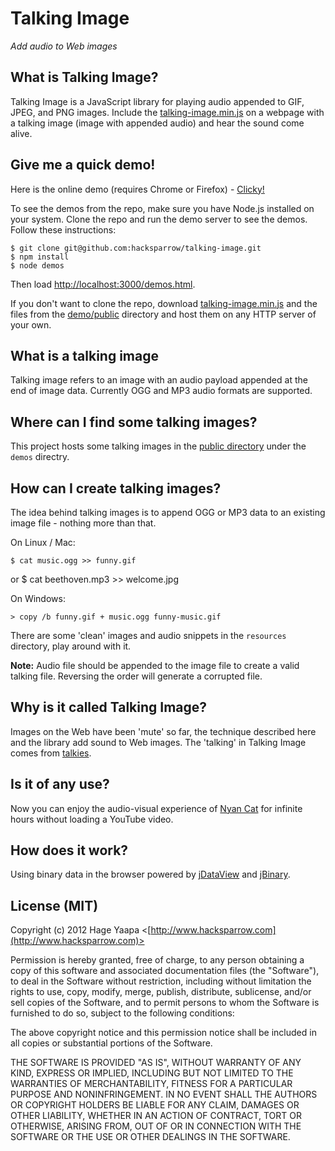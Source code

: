 Talking Image
=============

*Add audio to Web images*

## What is Talking Image?

Talking Image is a JavaScript library for playing audio appended to GIF, JPEG, and PNG images. Include the [talking-image.min.js](https://raw.github.com/hacksparrow/talking-image/master/build/talking-image.min.js) on a webpage with a talking image (image with appended audio) and hear the sound come alive.

## Give me a quick demo!

Here is the online demo (requires Chrome or Firefox) - [Clicky!](http://talkingimage.neocities.org/)

To see the demos from the repo, make sure you have Node.js installed on your system. Clone the repo and run the demo server to see the demos. Follow these instructions:

    $ git clone git@github.com:hacksparrow/talking-image.git  
    $ npm install  
    $ node demos

Then load [http://localhost:3000/demos.html](http://localhost:3000/demos.html).

If you don't want to clone the repo, download [talking-image.min.js](https://raw.github.com/hacksparrow/talking-image/master/build/talking-image.min.js) and the files from the [demo/public](https://github.com/hacksparrow/talking-image/tree/master/demos/public) directory and host them on any HTTP server of your own.

## What is a talking image

Talking image refers to an image with an audio payload appended at the end of image data. Currently OGG and MP3 audio formats are supported.

## Where can I find some talking images?

This project hosts some talking images in the [public directory](https://github.com/hacksparrow/talking-image/tree/master/demos/public) under the `demos` directry.

## How can I create talking images?

The idea behind talking images is to append OGG or MP3 data to an existing image file - nothing more than that.

On Linux / Mac:

    $ cat music.ogg >> funny.gif
or
    $ cat beethoven.mp3 >> welcome.jpg

On Windows:

    > copy /b funny.gif + music.ogg funny-music.gif

There are some 'clean' images and audio snippets in the `resources` directory, play around with it.

**Note:** Audio file should be appended to the image file to create a valid talking file. Reversing the order will generate a corrupted file.

## Why is it called Talking Image?

Images on the Web have been 'mute' so far, the technique described here and the library add sound to Web images. The 'talking' in Talking Image comes from [talkies](http://en.wikipedia.org/wiki/Sound_film).

## Is it of any use?

Now you can enjoy the audio-visual experience of [Nyan Cat](http://nyancatmusical.neocities.org/) for infinite hours without loading a YouTube video.

## How does it work?

Using binary data in the browser powered by [jDataView](http://github.com/jDataView/jDataView) and [jBinary](https://github.com/jDataView/jBinary).

## License (MIT)

Copyright (c) 2012 Hage Yaapa <[http://www.hacksparrow.com](http://www.hacksparrow.com)>

Permission is hereby granted, free of charge, to any person obtaining a copy
of this software and associated documentation files (the "Software"), to deal
in the Software without restriction, including without limitation the rights
to use, copy, modify, merge, publish, distribute, sublicense, and/or sell
copies of the Software, and to permit persons to whom the Software is
furnished to do so, subject to the following conditions:

The above copyright notice and this permission notice shall be included in
all copies or substantial portions of the Software.

THE SOFTWARE IS PROVIDED "AS IS", WITHOUT WARRANTY OF ANY KIND, EXPRESS OR
IMPLIED, INCLUDING BUT NOT LIMITED TO THE WARRANTIES OF MERCHANTABILITY,
FITNESS FOR A PARTICULAR PURPOSE AND NONINFRINGEMENT. IN NO EVENT SHALL THE
AUTHORS OR COPYRIGHT HOLDERS BE LIABLE FOR ANY CLAIM, DAMAGES OR OTHER
LIABILITY, WHETHER IN AN ACTION OF CONTRACT, TORT OR OTHERWISE, ARISING FROM, OUT OF OR IN CONNECTION WITH THE SOFTWARE OR THE USE OR OTHER DEALINGS IN THE SOFTWARE.


